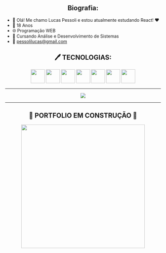 <h2 align="center">Biografia:</h2>

- 👋 Olá! Me chamo Lucas Pessoli e estou atualmente estudando React! ❤️
- 🎉 18 Anos
- 🌐 Programação WEB
- 📖 Cursando Análise e Desenvolvimento de Sistemas
- 📧 pessolilucas@gmail.com

<h2 align="center">🖊️ TECNOLOGIAS:</h2>
<div align="center">
<img src="https://cdn.jsdelivr.net/gh/devicons/devicon/icons/nodejs/nodejs-original.svg" height=45px />
<img src="https://cdn.jsdelivr.net/gh/devicons/devicon/icons/react/react-original.svg" height=45px />
<img src="https://cdn-icons-png.flaticon.com/512/460/460752.png" height=45px />
<img src="https://cdn.jsdelivr.net/gh/devicons/devicon/icons/javascript/javascript-original.svg" height=45px />
<img src="https://cdn.jsdelivr.net/gh/devicons/devicon/icons/html5/html5-original.svg" height=45px/>
<img src="https://cdn.jsdelivr.net/gh/devicons/devicon/icons/css3/css3-original.svg" height=45px/>
<img src="https://cdn.jsdelivr.net/gh/devicons/devicon/icons/csharp/csharp-original.svg" height=45px/>
                    
  
</div>

---

<div align="center">

![](https://github-readme-streak-stats.herokuapp.com/?user=lucaspessoli&theme=dark&hide_border=false)

</div>
  
<div align="center">


</div>

---

<h2 align="center">🔧 PORTFOLIO EM CONSTRUÇÃO 🔧</h2>


<div align="center">


<img src="https://github.com/lucaspessoli/lucaspessoli/assets/115120374/90b3c666-e687-4ff5-a7f2-b442a9d77ffd" width=400px />

</div>
